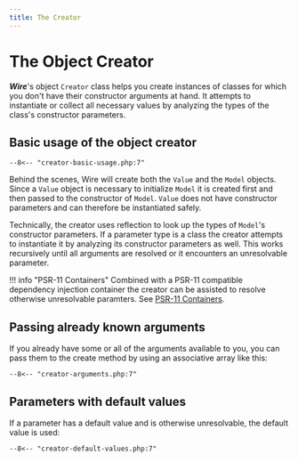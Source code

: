 ```yaml
---
title: The Creator
---
```

The Object Creator
==================

***Wire***'s object `Creator` class helps you create instances of classes for
which you don't have their constructor arguments at hand. It attempts to
instantiate or collect all necessary values by analyzing the types of the
class's constructor parameters. 

## Basic usage of the object creator

```
--8<-- "creator-basic-usage.php:7"
```

Behind the scenes, Wire will create both the `Value` and the `Model` objects.
Since a `Value` object is necessary to initialize `Model` it is created first and
then passed to the constructor of `Model`. `Value` does not have constructor
parameters and can therefore be instantiated safely.

Technically, the creator uses reflection to look up the types of `Model`'s
constructor parameters. If a parameter type is a class the creator attempts to
instantiate it by analyzing its constructor parameters as well. This works
recursively until all arguments are resolved or it encounters an unresolvable
parameter.

!!! info "PSR-11 Containers"
    Combined with a PSR-11 compatible dependency injection container the
    creator can be assisted to resolve otherwise unresolvable paramters. See
    [PSR-11 Containers](container.md).

## Passing already known arguments

If you already have some or all of the arguments available to you, you can pass
them to the create method by using an associative array like this:

```
--8<-- "creator-arguments.php:7"
```

## Parameters with default values

If a parameter has a default value and is otherwise unresolvable, the default value is used:

```
--8<-- "creator-default-values.php:7"
```
